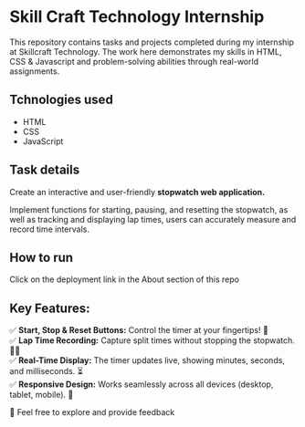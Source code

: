 # Skill Craft Technology Internship
This repository contains tasks and projects completed during my internship at Skillcraft Technology. The work here demonstrates my skills in HTML, CSS & Javascript and problem-solving abilities through real-world assignments.
## Tchnologies used
* HTML
* CSS
* JavaScript
## Task details
Create an interactive and
user-friendly **stopwatch web
application.**

Implement functions for
starting, pausing, and
resetting the stopwatch, as
well as tracking and
displaying lap times, users
can accurately measure and
record time intervals.

## How to run
Click on the deployment link in the About section of this repo

## Key Features:

✅ **Start, Stop & Reset Buttons:** Control the timer at your fingertips! 🔘 <br>
✅ **Lap Time Recording:** Capture split times without stopping the stopwatch. 🏃‍♂️ <br>
✅ **Real-Time Display:** The timer updates live, showing minutes, seconds, and milliseconds. ⏳ <br>
✅ **Responsive Design:** Works seamlessly across all devices (desktop, tablet, mobile). 📱

🌟 Feel free to explore and provide feedback
